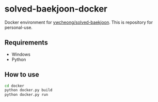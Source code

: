# solved-baekjoon-docker
Docker environment for [ywcheong/solved-baekjoon](https://github.com/ywcheong/solved-baekjoon). This is repository for personal-use.

## Requirements
* Windows
* Python

## How to use
```bash
cd docker
python docker.py build
python docker.py run
```